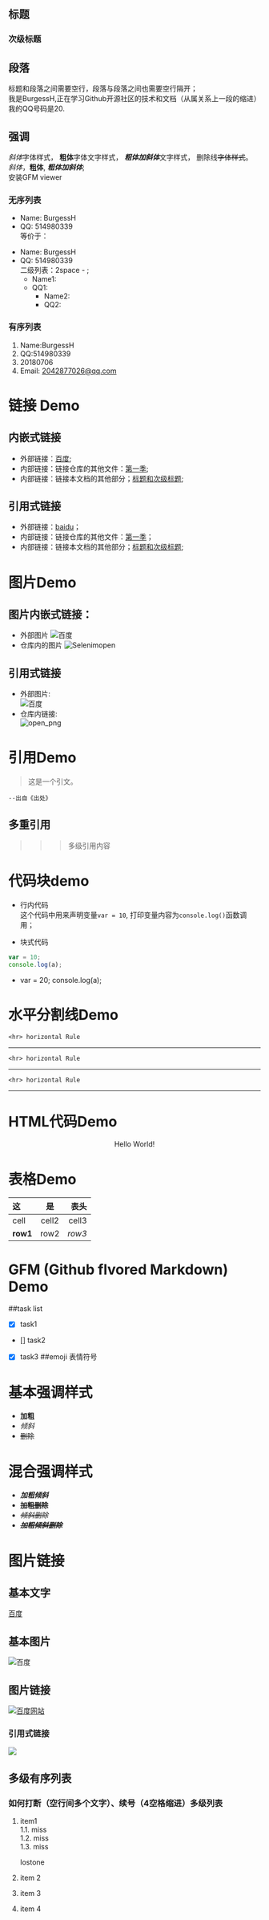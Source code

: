 ## 标题  
### 次级标题     

## 段落  
标题和段落之间需要空行，段落与段落之间也需要空行隔开；  
    我是BurgessH,正在学习Github开源社区的技术和文档（从属关系上一段的缩进）  
我的QQ号码是20.  

## 强调  
*斜体*字体样式，
**粗体**字体文字样式，
***粗体加斜体***文字样式，
删除线~~字体样式~~。   
_斜体_，__粗体__, ___粗体加斜体___;  
安装GFM viewer   


### 无序列表  
* Name: BurgessH  
* QQ: 514980339  
等价于：  
- Name: BurgessH  
- QQ: 514980339  
二级列表：2space - ;  
  - Name1:  
  - QQ1:  
    - Name2:
    - QQ2:
    
### 有序列表  
1. Name:BurgessH  
2. QQ:514980339  
4. 20180706
3. Email: 2042877026@qq.com


# 链接 Demo
## 内嵌式链接  
  - 外部链接：[百度](http://www.baidu.com);  
  - 内部链接：链接仓库的其他文件：[第一季](第一季.md);  
  - 内部链接：链接本文档的其他部分；[标题和次级标题](Mark.md#标题和次级标题);  
  
## 引用式链接   
  - 外部链接：[baidu]；
  - 内部链接：链接仓库的其他文件：[第一季]；
  - 内部链接：链接本文档的其他部分；[标题和次级标题];

# 图片Demo 
## 图片内嵌式链接： 
  - 外部图片
![百度](https://ss0.bdstatic.com/5aV1bjqh_Q23odCf/static/superman/img/logo/bd_logo1_31bdc765.png "百度网站")
- 仓库内的图片
![Selenimopen](open.png)

## 引用式链接  
- 外部图片:  
![百度](https://ss0.bdstatic.com/5aV1bjqh_Q23odCf/static/superman/img/logo/bd_logo1_31bdc765.png)
- 仓库内链接:  
![open_png](open.png)


# 引用Demo  
 > 这是一个引文。  
 
 	--出自《出处》
 	
## 多重引用
>>> 多级引用内容

# 代码块demo  

- 行内代码  
这个代码中用来声明变量`var = 10`, 打印变量内容为`console.log()`函数调用；

- 块式代码
```javascript
var = 10;
console.log(a);
```
  - 
    var = 20;
    console.log(a);

# 水平分割线Demo
	<hr> horizontal Rule 
	
---
	<hr> horizontal Rule 
***
	<hr> horizontal Rule 
___

# HTML代码Demo
<p align='center'>Hello World!</p>

# 表格Demo
|这	 |是		 |表头   |
|:-- |:---:|----:|
|cell|cell2|cell3|
|**row1**|row2 |*row3*|


# GFM (Github flvored Markdown) Demo
##task list
- [x] task1
- [] task2
- [x] task3
##emoji 表情符号

# 基本强调样式
 - **加粗**
 - *倾斜*
 - ~~删除~~  
# 混合强调样式
 - ***加粗倾斜***
 - **~~加粗删除~~**
 - *~~倾斜删除~~*  
 - ***~~加粗倾斜删除~~*** 
  
# 图片链接
## 基本文字
[百度](http://www.baidu.com)

## 基本图片
![百度](https://ss0.bdstatic.com/5aV1bjqh_Q23odCf/static/superman/img/logo/bd_logo1_31bdc765.png "百度网站")

## 图片链接
[![](https://ss0.bdstatic.com/5aV1bjqh_Q23odCf/static/superman/img/logo/bd_logo1_31bdc765.png "百度网站")](http://www.baidu.com)

### 引用式链接
[![][baidu_logo]][baidu]


## 多级有序列表
### 如何打断（空行间多个文字）、续号（4空格缩进）多级列表  
1. item1  
  1.1. miss  
  1.2. miss  
  1.3. miss  
  
    lostone

2. item 2
3. item 3
4. item 4



<!--以下是本文中的链接 -->
[baidu]: http://www.baidu.com
[第一季]: 第一季.md
[标题和次级标题]: Mark.md#标题和次级标题
[baidu_logo]: https://ss0.bdstatic.com/5aV1bjqh_Q23odCf/static/superman/img/logo/bd_logo1_31bdc765.png 
